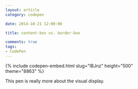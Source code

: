```yaml
---
layout: article
category: codepen

date: 2014-10-21 12:00:00

title: content-box vs. border-box

comments: true
tags:
- CodePen
---
```


{% include codepen-embed.html slug="lBJnz" height="500" theme="8863" %}

This pen is really more about the visual display.

